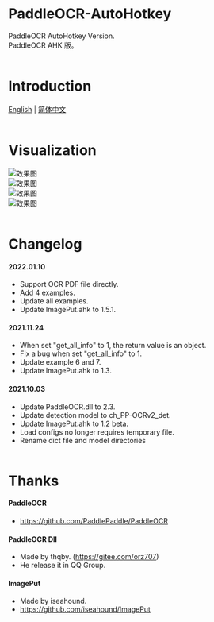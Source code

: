 # PaddleOCR-AutoHotkey  
PaddleOCR AutoHotkey Version.  
PaddleOCR AHK 版。  
  <br>
# Introduction  
[English](https://www.autohotkey.com/boards/viewtopic.php?f=6&t=94856) | [简体中文](README_ZH.md)  
  <br>
# Visualization  
![效果图](https://raw.githubusercontent.com/PaddlePaddle/PaddleOCR/release/2.3/doc/imgs_results/ch_ppocr_mobile_v2.0/00006737.jpg)  
![效果图](https://raw.githubusercontent.com/PaddlePaddle/PaddleOCR/release/2.3/doc/imgs_results/french_0.jpg)  
![效果图](https://raw.githubusercontent.com/PaddlePaddle/PaddleOCR/release/2.3/doc/imgs_results/korean.jpg)  
![效果图](https://raw.githubusercontent.com/PaddlePaddle/PaddleOCR/release/2.3/doc/imgs_results/ch_ppocr_mobile_v2.0/img_12.jpg)  
  <br>
# Changelog  
#### 2022.01.10  
* Support OCR PDF file directly.  
* Add 4 examples.  
* Update all examples.  
* Update ImagePut.ahk to 1.5.1.  
  
#### 2021.11.24  
* When set "get_all_info" to 1, the return value is an object.  
* Fix a bug when set "get_all_info" to 1.  
* Update example 6 and 7.  
* Update ImagePut.ahk to 1.3.  
  
#### 2021.10.03  
* Update PaddleOCR.dll to 2.3.  
* Update detection model to ch_PP-OCRv2_det.  
* Update ImagePut.ahk to 1.2 beta.  
* Load configs no longer requires temporary file.  
* Rename dict file and model directories  
  <br>
# Thanks  
#### PaddleOCR  
* https://github.com/PaddlePaddle/PaddleOCR  
  
#### PaddleOCR Dll  
* Made by thqby. (https://gitee.com/orz707)  
* He release it in QQ Group.  
  
#### ImagePut  
* Made by iseahound.  
* https://github.com/iseahound/ImagePut  
